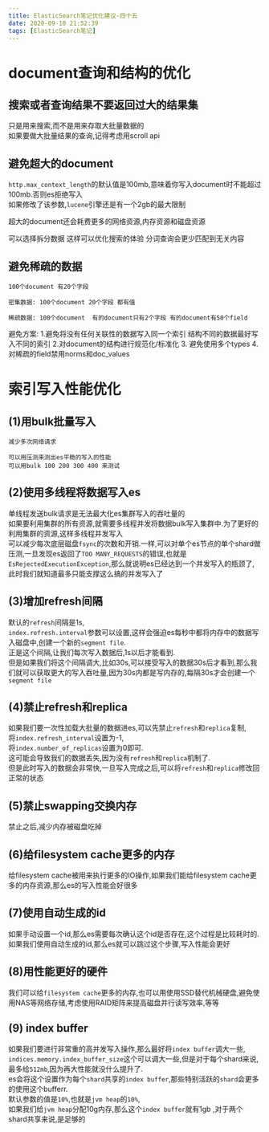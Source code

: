 ```yaml
---
title: ElasticSearch笔记优化建议-四十五
date: 2020-09-10 21:52:39
tags: [ElasticSearch笔记]
---
```


# document查询和结构的优化

## 搜索或者查询结果不要返回过大的结果集
   只是用来搜索,而不是用来存取大批量数据的  
   如果要做大批量结果的查询,记得考虑用scroll api


## 避免超大的document

`http.max_context_length`的默认值是100mb,意味着你写入document时不能超过100mb.否则es拒绝写入  
如果修改了该参数,`lucene`引擎还是有一个2gb的最大限制

超大的document还会耗费更多的网络资源,内存资源和磁盘资源

可以选择拆分数据 这样可以优化搜索的体验 分词查询会更少匹配到无关内容

<!--more-->

## 避免稀疏的数据

```
100个document 有20个字段

密集数据: 100个document 20个字段 都有值

稀疏数据: 100个document  有的document只有2个字段 有的document有50个field

```
避免方案:
1.避免将没有任何关联性的数据写入同一个索引
结构不同的数据最好写入不同的索引
2.对document的结构进行规范化/标准化
3. 避免使用多个types
4. 对稀疏的field禁用norms和doc_values


# 索引写入性能优化
## (1)用bulk批量写入
```
减少多次网络请求

可以用压测来测出es平稳的写入的性能
可以用bulk 100 200 300 400 来测试

```

## (2)使用多线程将数据写入es
单线程发送bulk请求是无法最大化es集群写入的吞吐量的  
如果要利用集群的所有资源,就需要多线程并发将数据bulk写入集群中.为了更好的利用集群的资源,这样多线程并发写入  
可以减少每次底层磁盘`fsync`的次数和开销.一样,可以对单个es节点的单个shard做压测,一旦发现es返回了`TOO MANY_REQUESTS`的错误,也就是`EsRejectedExecutionException`,那么就说明es已经达到一个并发写入的瓶颈了,此时我们就知道最多只能支撑这么搞的并发写入了

## (3)增加refresh间隔
默认的`refresh`间隔是1s,  
`index.refresh.interval`参数可以设置,这样会强迫es每秒中都将内存中的数据写入磁盘中,创建一个新的`segment file`.  
正是这个间隔,让我们每次写入数据后,1s以后才能看到.  
但是如果我们将这个间隔调大,比如30s,可以接受写入的数据30s后才看到,那么我们就可以获取更大的写入吞吐量,因为30s内都是写内存的,每隔30s才会创建一个`segment file`

## (4)禁止refresh和replica
如果我们要一次性加载大批量的数据进es,可以先禁止`refresh`和`replica`复制,  
将`index.refresh_interval`设置为-1,  
将`index.number_of_replicas`设置为0即可.  
这可能会导致我们的数据丢失,因为没有`refresh`和`replica`机制了.  
但是此时写入的数据会非常快,一旦写入完成之后,可以将`refresh`和`replica`修改回正常的状态



## (5)禁止swapping交换内存
 禁止之后,减少内存被磁盘吃掉

## (6)给filesystem cache更多的内存
给filesystem cache被用来执行更多的IO操作,如果我们能给filesystem cache更多的内存资源,那么es的写入性能会好很多

## (7)使用自动生成的id
如果手动设置一个id,那么es需要每次确认这个id是否存在,这个过程是比较耗时的.  
   如果我们使用自动生成的id,那么es就可以跳过这个步骤,写入性能会更好


## (8)用性能更好的硬件
我们可以给`filesystem cache`更多的内存,也可以用使用SSD替代机械硬盘,避免使用NAS等网络存储,考虑使用RAID矩阵来提高磁盘并行读写效率,等等

## (9) index buffer
如果我们要进行非常重的高并发写入操作,那么最好将`index buffer`调大一些,  
`indices.memory.index_buffer_size`这个可以调大一些,但是对于每个shard来说,最多给`512mb`,因为再大性能就没什么提升了.  
es会将这个设置作为每个`shard`共享的`index buffer`,那些特别活跃的`shard`会更多的使用这个bufferr.  
默认参数的值是`10%`,也就是`jvm heap`的`10%`,  
如果我们给`jvm heap`分配10g内存,那么这个`index buffer`就有1gb ,对于两个shard共享来说,是足够的